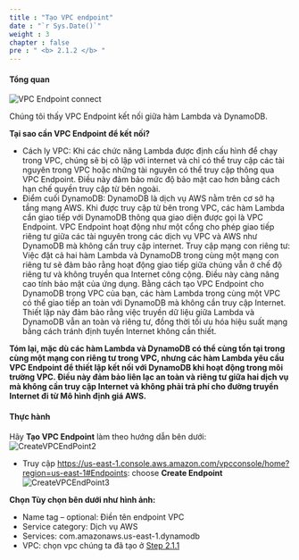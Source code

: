 ```yaml
---
title : "Tạo VPC endpoint"
date : "`r Sys.Date()`"
weight : 3
chapter : false
pre : " <b> 2.1.2 </b> "
---
```



#### Tổng quan

![VPC Endpoint connect ](/images/2/CreateVPCEndPoint1.jpeg?featherlight=false&width=100pc)

Chúng tôi thấy VPC Endpoint kết nối giữa hàm Lambda và DynamoDB.

**Tại sao cần VPC Endpoint để kết nối?**
+ Cách ly VPC: Khi các chức năng Lambda được định cấu hình để chạy trong VPC, chúng sẽ bị cô lập với internet và chỉ có thể truy cập các tài nguyên trong VPC hoặc những tài nguyên có thể truy cập thông qua VPC Endpoint. Điều này đảm bảo mức độ bảo mật cao hơn bằng cách hạn chế quyền truy cập từ bên ngoài.
+ Điểm cuối DynamoDB: DynamoDB là dịch vụ AWS nằm trên cơ sở hạ tầng mạng AWS. Khi được truy cập từ bên trong VPC, các hàm Lambda cần giao tiếp với DynamoDB thông qua giao diện được gọi là VPC Endpoint. VPC Endpoint hoạt động như một cổng cho phép giao tiếp riêng tư giữa các tài nguyên trong các dịch vụ VPC và AWS như DynamoDB mà không cần truy cập internet.
Truy cập mạng con riêng tư: Việc đặt cả hai hàm Lambda và DynamoDB trong cùng một mạng con riêng tư sẽ đảm bảo rằng hoạt động giao tiếp giữa chúng vẫn ở chế độ riêng tư và không truyền qua Internet công cộng. Điều này càng nâng cao tính bảo mật của ứng dụng.
Bằng cách tạo VPC Endpoint cho DynamoDB trong VPC của bạn, các hàm Lambda trong cùng một VPC có thể giao tiếp an toàn với DynamoDB mà không cần truy cập Internet. Thiết lập này đảm bảo rằng việc truyền dữ liệu giữa Lambda và DynamoDB vẫn an toàn và riêng tư, đồng thời tối ưu hóa hiệu suất mạng bằng cách tránh định tuyến Internet không cần thiết.

**Tóm lại, mặc dù các hàm Lambda và DynamoDB có thể cùng tồn tại trong cùng một mạng con riêng tư trong VPC, nhưng các hàm Lambda yêu cầu VPC Endpoint để thiết lập kết nối với DynamoDB khi hoạt động trong môi trường VPC. Điều này đảm bảo liên lạc an toàn và riêng tư giữa hai dịch vụ mà không cần truy cập Internet và không phải trả phí cho đường truyền Internet đi từ Mô hình định giá AWS.**

#### Thực hành

Hãy **Tạo VPC Endpoint** làm theo hướng dẫn bên dưới:
![CreateVPCEndPoint2](/images/2/CreateVPCEndPoint2.jpeg?featherlight=false&width=100pc)
+ Truy cập https://us-east-1.console.aws.amazon.com/vpcconsole/home?region=us-east-1#Endpoints: choose **Create Endpoint**
![CreateVPCEndPoint3](/images/2/CreateVPCEndPoint3.jpeg?featherlight=false&width=100pc)

**Chọn Tùy chọn bên dưới như hình ảnh:**

+ Name tag – optional: Điền tên endpoint VPC
+ Service category: Dịch vụ AWS
+ Services: com.amazonaws.us-east-1.dynamodb
+ VPC: chọn vpc chúng ta đã tạo ở [Step 2.1.1](../2.1.1.%20Create%20VPC,%20Subnet,%20Route%20Table/)
